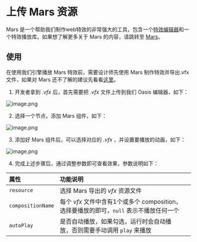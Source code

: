 # 上传 Mars 资源

Mars 是一个帮助我们制作web特效的非常强大的工具，包含一个[特效编辑器](https://render.alipay.com/p/s/mars-editor/)和一个特效播放库。如果想了解更多关于 Mars 的内容，请跳转至 [Mars](https://yuque.antfin-inc.com/oasisgroup/mars)。

## 使用

在使用我们引擎播放 Mars 特效前，需要设计师先使用 Mars 制作特效并导出.vfx文件，如果对 Mars 还不了解的建议先看看[这里](https://render.alipay.com/p/s/mars-editor/#)。

1. 开发者拿到 _.vfx_ 后，首先需要把 _.vfx_ 文件上传到我们 Oasis 编辑器，如下：

![image.png](https://intranetproxy.alipay.com/skylark/lark/0/2020/png/288050/1604645156477-7ff0e44b-1f7e-4230-a523-2838d043dba1.png#align=left&display=inline&height=764&margin=%5Bobject%20Object%5D&name=image.png&originHeight=1528&originWidth=2878&size=1282772&status=done&style=none&width=1439)

2. 选择一个节点，添加 Mars 组件，如下：

![image.png](https://intranetproxy.alipay.com/skylark/lark/0/2020/png/288050/1604645301754-aa1e7fd2-d603-4bdc-8c42-48b924a93762.png#align=left&display=inline&height=764&margin=%5Bobject%20Object%5D&name=image.png&originHeight=1528&originWidth=2878&size=1123918&status=done&style=none&width=1439)

3. 添加好 Mars 组件后，可以选择对应的 _.vfx_ ，并设置要播放的动画，如下：

![image.png](https://intranetproxy.alipay.com/skylark/lark/0/2020/png/288050/1604644880442-f71e3516-c06d-44c4-9ff6-a9785566ed0c.png#align=left&display=inline&height=764&margin=%5Bobject%20Object%5D&name=image.png&originHeight=1528&originWidth=2878&size=1189871&status=done&style=none&width=1439)

4. 完成上述步骤后，通过调整参数即可查看效果，参数说明如下：

| 属性 | 功能说明 |  |
| :--- | :--- | --- |
| `resource` | 选择 Mars 导出的 _vfx_ 资源文件 |  |
| `compositionName` | 每个 _vfx_ 文件中含有1个或多个 composition，选择要播放的即可，`null` 表示不播放任何一个 |  |
| `autoPlay` | 是否自动播放，如果勾选，运行时会自动播放，否则需要手动调用 `play` 来播放 |  |